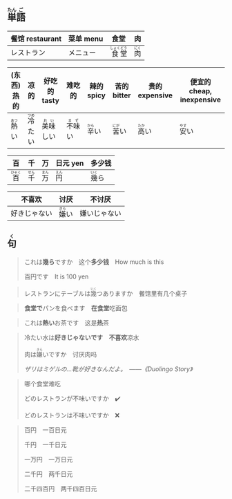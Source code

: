 ## <ruby><rb>単</rb><rt>たん</rt></ruby><ruby><rb>語</rb><rt>ご</rt></ruby>

| 餐馆 restaurant                               | 菜单 menu                             | 食堂 | 肉   |
| --------------------------------------------- | ------------------------------------- | ---- | ---- |
| レストラン | メニュー |<ruby>食<rt>しょく</rt>堂<rt>どう</rt></ruby>|<ruby><rb>肉</rb><rt>にく</rt></ruby>|

| (东西)热的                              | 凉的                                      | 好吃的 tasty                                | 难吃的                                    | 辣的 spicy                     | 苦的 bitter                    | 贵的 expensive                 | 便宜的 cheap, inexpensive               |
| --------------------------------------- | ----------------------------------------- | ------------------------------------------- | ----------------------------------------- | ------------------------------ | ------------------------------ | ------------------------------ | --------------------------------------- |
| <ruby><rb>熱</rb><rt>あつ</rt></ruby>い | <ruby><rb>冷</rb><rt>つめ</rt></ruby>たい | <ruby><rb>美味</rb><rt>おい</rt></ruby>しい | <ruby><rb>不味</rb><rt>まず</rt>い</ruby> | <ruby>辛<rt>から</rt>い</ruby> | <ruby>苦<rt>にが</rt>い</ruby> | <ruby>高<rt>たか</rt></ruby>い | <ruby><rb>安</rb><rt>やす</rt></ruby>い |

| 百                                      | 千                                    | 万                                    | 日元 yen                              | 多少钱                         |
| --------------------------------------- | ------------------------------------- | ------------------------------------- | ------------------------------------- | ------------------------------ |
| <ruby><rb>百</rb><rt>ひゃく</rt></ruby> | <ruby><rb>千</rb><rt>せん</rt></ruby> | <ruby><rb>万</rb><rt>まん</rt></ruby> | <ruby><rb>円</rb><rt>えん</rt></ruby> | <ruby>幾<rt>いく</rt>ら</ruby> |

| 不喜欢    | 讨厌                                  | 不讨厌    |
| ------ | ----------------------------------- | ------ |
| 好きじゃない | <ruby><rb>嫌</rb><rt>きら</rt></ruby>い | 嫌いじゃない |

## <ruby><rb>句</rb><rt>く</rt></ruby>

> これは**幾ら**ですか　这个**多少钱**　How much is this
>
> 百円です　It is 100 yen
>

> レストランにテーブルは<ruby><rb>幾</rb><rt>いく</rt></ruby>つありますか　餐馆里有几个桌子
> 

> **食堂で**パンを食べます　**在食堂**吃面包

> これは**熱い**お茶です　这是**热**茶
> 

> 冷たい水は**好きじゃないです**　**不喜欢**凉水
> 
> 肉は<ruby><rb>嫌</rb><rt>きら</rt></ruby>いですか　讨厌肉吗
> 
> *ザリはミゲルの…靴が好きなんだよ。　——《Duolingo Story》*

> 哪个食堂难吃
>
> どのレストランが不味いですか　✔️
>
> どのレストランは不味いですか　❌

> 百円　一百日元
> 
> 千円　一千日元
> 
> 一万円　一万日元
> 
> 二千円　两千日元
> 
> 二千四百円　两千四百日元